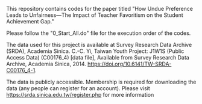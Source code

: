 This repository contains codes for the paper titled "How Undue Preference Leads to Unfairness—The Impact of Teacher Favoritism on the Student Achievement Gap."

Please follow the "0_Start_All.do" file for the execution order of the codes.

The data used for this project is available at Survey Research Data Archive (SRDA), Academia Sinica.
C.-C. Yi, Taiwan Youth Project: J1W1S (Public Access Data) (C00176_4) [data file], Available from Survey Research Data Archive, Academia Sinica, 2014. https://doi.org/10.6141/TW-SRDA-C00176_4-1.

The data is publicly accessible. Membership is required for downloading the data (any people can register for an account). Please visit https://srda.sinica.edu.tw/register.php for more information
